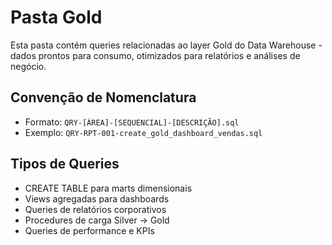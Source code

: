 # Pasta Gold

Esta pasta contém queries relacionadas ao layer Gold do Data Warehouse - dados prontos para consumo, otimizados para relatórios e análises de negócio.

## Convenção de Nomenclatura
- Formato: `QRY-[ÁREA]-[SEQUENCIAL]-[DESCRIÇÃO].sql`
- Exemplo: `QRY-RPT-001-create_gold_dashboard_vendas.sql`

## Tipos de Queries
- CREATE TABLE para marts dimensionais
- Views agregadas para dashboards
- Queries de relatórios corporativos
- Procedures de carga Silver → Gold
- Queries de performance e KPIs
